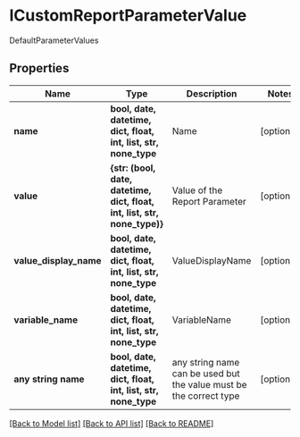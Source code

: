 # ICustomReportParameterValue

DefaultParameterValues

## Properties
Name | Type | Description | Notes
------------ | ------------- | ------------- | -------------
**name** | **bool, date, datetime, dict, float, int, list, str, none_type** | Name | [optional] 
**value** | **{str: (bool, date, datetime, dict, float, int, list, str, none_type)}** | Value of the Report Parameter | [optional] 
**value_display_name** | **bool, date, datetime, dict, float, int, list, str, none_type** | ValueDisplayName | [optional] 
**variable_name** | **bool, date, datetime, dict, float, int, list, str, none_type** | VariableName | [optional] 
**any string name** | **bool, date, datetime, dict, float, int, list, str, none_type** | any string name can be used but the value must be the correct type | [optional]

[[Back to Model list]](../README.md#documentation-for-models) [[Back to API list]](../README.md#documentation-for-api-endpoints) [[Back to README]](../README.md)


